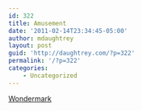 ```yaml
---
id: 322
title: Amusement
date: '2011-02-14T23:34:45-05:00'
author: mdaughtrey
layout: post
guid: 'http://daughtrey.com/?p=322'
permalink: '/?p=322'
categories:
    - Uncategorized
---
```


[Wondermark](http://wondermark.com/)